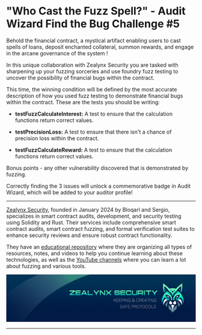 # "Who Cast the Fuzz Spell?" - Audit Wizard Find the Bug Challenge #5

Behold the financial contract, a mystical artifact enabling users to cast spells of loans, deposit enchanted collateral, summon rewards, and engage in the arcane governance of the system !

In this unique collaboration with Zealynx Security you are tasked with sharpening up your fuzzing sorceries and use foundry fuzz testing to uncover the possibility of financial bugs within the contract.

This time, the winning condition will be defined by the most accurate description of how you used fuzz testing to demonstrate financial bugs within the contract. These are the tests you should be writing:

- **testFuzzCalculateInterest:** A test to ensure that the calculation functions return correct values.

- **testPrecisionLoss:** A test to ensure that there isn't a chance of precision loss within the contract.

- **testFuzzCalculateReward:** A test to ensure that the calculation functions return correct values.

Bonus points - any other vulnerability discovered that is demonstrated by fuzzing.

Correctly finding the 3 issues will unlock a commemorative badge in Audit Wizard, which will be added to your auditor profile!

---

[Zealynx Security](https://x.com/ZealynxSecurity), founded in January 2024 by Bloqarl and Sergio, specializes in smart contract audits, development, and security testing using Solidity and Rust. Their services include comprehensive smart contract audits, smart contract fuzzing, and formal verification test suites to enhance security reviews and ensure robust contract functionality. 

They have an [educational repository](https://github.com/ZealynxSecurity/Zealynx) where they are organizing all types of resources, notes, and videos to help you continue learning about these technologies, as well as the [YouTube channels](https://youtube.com/@theblockchainer?si=1ua4ZEkbap0n1oHs) where you can learn a lot about fuzzing and various tools.

<img width="900" alt="image" src="image/zealynx.png">

---
